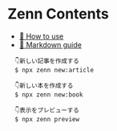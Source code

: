 # Zenn Contents

* [📘 How to use](https://zenn.dev/zenn/articles/zenn-cli-guide)
* [📘 Markdown guide](https://zenn.dev/zenn/articles/markdown-guide)

```
  👇新しい記事を作成する
  $ npx zenn new:article

  👇新しい本を作成する
  $ npx zenn new:book

  👇表示をプレビューする
  $ npx zenn preview
```
